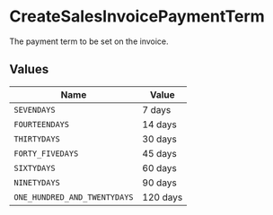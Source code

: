# CreateSalesInvoicePaymentTerm

The payment term to be set on the invoice.


## Values

| Name                         | Value                        |
| ---------------------------- | ---------------------------- |
| `SEVENDAYS`                  | 7 days                       |
| `FOURTEENDAYS`               | 14 days                      |
| `THIRTYDAYS`                 | 30 days                      |
| `FORTY_FIVEDAYS`             | 45 days                      |
| `SIXTYDAYS`                  | 60 days                      |
| `NINETYDAYS`                 | 90 days                      |
| `ONE_HUNDRED_AND_TWENTYDAYS` | 120 days                     |